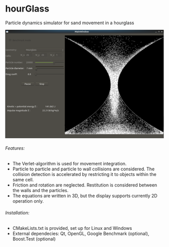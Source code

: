 # hourGlass

Particle dynamics simulator for sand movement in a hourglass


[![INSERT YOUR GRAPHIC HERE](https://github.com/zkosa/hourGlass/blob/master/img/hourGlass-2020-01-16.png)]()

###### Features:
- The Verlet-algorithm is used for movement integration. 
- Particle to particle and particle to wall collisions are considered. The collision detection is accelerated by restricting it to objects within the same cell.
- Friction and rotation are neglected. Restitution is considered between the walls and the particles.
- The equations are written in 3D, but the display supports currently 2D operation only.

###### Installation:
- CMakeLists.txt is provided, set up for Linux and Windows
- External dependecies: Qt, OpenGL, Google Benchmark (optional), Boost.Test (optional)
